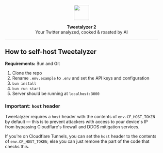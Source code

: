 <div align="center">

<img src="https://assets-store.glitch.me/twtlyzer.svg" width="50">    

**Tweetalyzer 2**  
Your Twitter analyzed, cooked & roasted by AI

</div>

***

## How to self-host Tweetalyzer
**Requirements:** Bun and Git

1. Clone the repo
2. Rename `.env.example` to `.env` and set the API keys and configuration
3. `bun install`
4. `bun run start`
5. Server should be running at `localhost:3000`


### Important: `host` header
Tweetalyzer requires a `host` header with the contents of `env.CF_HOST_TOKEN` by default — this is to prevent attackers with access to your device's IP from bypassing Cloudflare's firewall and DDOS mitigation services.

If you're on Cloudflare Tunnels, you can set the `host` header to the contents of `env.CF_HOST_TOKEN`, else you can just remove the part of the code that checks this.
